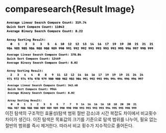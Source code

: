 # comparesearch{Result Image}
![](./cs.png)
![](./cs1.png)
![](./cs3.png)
이진 탐색의 구조적인 효율성(탐색 범위 절반 감소)과 시간 복잡도 차이에서 비교횟수 차이가 생긴다. 이진 탐색은 목표값의 크기를 기준으로 탐색 범위를 나누어, 필요 없는 절반의 범위를 즉시 제거한다. 따라서 비교 횟수가 지수적으로 줄어든다.
